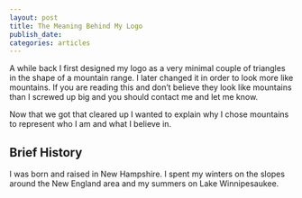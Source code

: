 ```yaml
---
layout: post
title: The Meaning Behind My Logo
publish_date:
categories: articles
---
```

 A while back I first designed my logo as a very minimal couple of triangles in the shape of a mountain range. I later changed it in order to look more like mountains. If you are reading this and don’t believe they look like mountains than I screwed up big and you should contact me and let me know.

Now that we got that cleared up I wanted to explain why I chose mountains to represent who I am and what I believe in.

## Brief History
I was born and raised in New Hampshire. I spent my winters on the slopes around the New England area and my summers on Lake Winnipesaukee. 